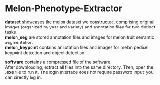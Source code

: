 # Melon-Phenotype-Extractor
__dataset__ showcases the melon dataset we constructed, comprising original images (organized by year and variety) and annotation files for two distinct tasks.   
__melon_seg__ are stored annotation files and images for melon fruit semantic segmentation.  
__melon_keypoint__ contains annotation files and images for melon pedicel keypoint detection and object detection.  



__software__ contains a compressed file of the software.   
After downloading, extract all files into the same directory. Then, open the __.exe__ file to run it. The login interface does not require password input; you can directly log in.

